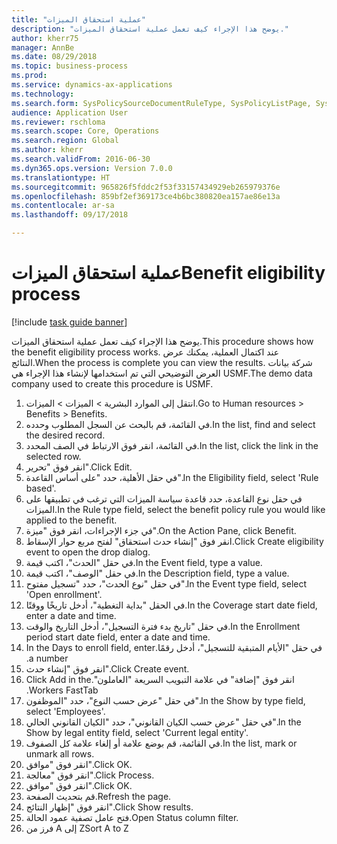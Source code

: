 ```yaml
--- 
title: "عملية استحقاق الميزات"
description: "يوضح هذا الإجراء كيف تعمل عملية استحقاق الميزات."
author: kherr75
manager: AnnBe
ms.date: 08/29/2018
ms.topic: business-process
ms.prod: 
ms.service: dynamics-ax-applications
ms.technology: 
ms.search.form: SysPolicySourceDocumentRuleType, SysPolicyListPage, SysPolicy, HcmBenefitEligibilityPolicy, HcmBenefit
audience: Application User
ms.reviewer: rschloma
ms.search.scope: Core, Operations
ms.search.region: Global
ms.author: kherr
ms.search.validFrom: 2016-06-30
ms.dyn365.ops.version: Version 7.0.0
ms.translationtype: HT
ms.sourcegitcommit: 965826f5fddc2f53f33157434929eb265979376e
ms.openlocfilehash: 859bf2ef369173ce4b6bc380820ea157ae86e13a
ms.contentlocale: ar-sa
ms.lasthandoff: 09/17/2018

---
```

# <a name="benefit-eligibility-process"></a><span data-ttu-id="d0145-103">عملية استحقاق الميزات</span><span class="sxs-lookup"><span data-stu-id="d0145-103">Benefit eligibility process</span></span>

[!include [task guide banner](../../includes/task-guide-banner.md)]

<span data-ttu-id="d0145-104">يوضح هذا الإجراء كيف تعمل عملية استحقاق الميزات.</span><span class="sxs-lookup"><span data-stu-id="d0145-104">This procedure shows how the benefit eligibility process works.</span></span> <span data-ttu-id="d0145-105">عند اكتمال العملية، يمكنك عرض النتائج.</span><span class="sxs-lookup"><span data-stu-id="d0145-105">When the process is complete you can view the results.</span></span> <span data-ttu-id="d0145-106">شركة بيانات العرض التوضيحي التي تم استخدامها لإنشاء هذا الإجراء هي USMF.</span><span class="sxs-lookup"><span data-stu-id="d0145-106">The demo data company used to create this procedure is USMF.</span></span>

1. <span data-ttu-id="d0145-107">انتقل إلى الموارد البشرية > الميزات‬ > الميزات‬.</span><span class="sxs-lookup"><span data-stu-id="d0145-107">Go to Human resources > Benefits > Benefits.</span></span>
2. <span data-ttu-id="d0145-108">في القائمة، قم بالبحث عن السجل المطلوب وحدده.</span><span class="sxs-lookup"><span data-stu-id="d0145-108">In the list, find and select the desired record.</span></span>
3. <span data-ttu-id="d0145-109">في القائمة، انقر فوق الارتباط في الصف المحدد.</span><span class="sxs-lookup"><span data-stu-id="d0145-109">In the list, click the link in the selected row.</span></span>
4. <span data-ttu-id="d0145-110">انقر فوق "تحرير".</span><span class="sxs-lookup"><span data-stu-id="d0145-110">Click Edit.</span></span>
5. <span data-ttu-id="d0145-111">في حقل الأهلية، حدد "على أساس القاعدة".</span><span class="sxs-lookup"><span data-stu-id="d0145-111">In the Eligibility field, select 'Rule based'.</span></span>
6. <span data-ttu-id="d0145-112">في حقل نوع القاعدة، حدد قاعدة سياسة الميزات التي ترغب في تطبيقها على الميزات.</span><span class="sxs-lookup"><span data-stu-id="d0145-112">In the Rule type field, select the benefit policy rule you would like applied to the benefit.</span></span>
7. <span data-ttu-id="d0145-113">في جزء الإجراءات، انقر فوق "ميزة".</span><span class="sxs-lookup"><span data-stu-id="d0145-113">On the Action Pane, click Benefit.</span></span>
8. <span data-ttu-id="d0145-114">انقر فوق "إنشاء ‏‫حدث استحقاق" لفتح مربع حوار الإسقاط‬.</span><span class="sxs-lookup"><span data-stu-id="d0145-114">Click Create eligibility event to open the drop dialog.</span></span>
9. <span data-ttu-id="d0145-115">في حقل "الحدث"، اكتب قيمة.</span><span class="sxs-lookup"><span data-stu-id="d0145-115">In the Event field, type a value.</span></span>
10. <span data-ttu-id="d0145-116">في حقل "الوصف"، اكتب قيمة.</span><span class="sxs-lookup"><span data-stu-id="d0145-116">In the Description field, type a value.</span></span>
11. <span data-ttu-id="d0145-117">في حقل "نوع الحدث"، حدد "‏‫تسجيل مفتوح‬".</span><span class="sxs-lookup"><span data-stu-id="d0145-117">In the Event type field, select 'Open enrollment'.</span></span>
12. <span data-ttu-id="d0145-118">في الحقل "بداية التغطية"، أدخل تاريخًا ووقتًا.</span><span class="sxs-lookup"><span data-stu-id="d0145-118">In the Coverage start date field, enter a date and time.</span></span>
13. <span data-ttu-id="d0145-119">في حقل "‏‫تاريخ بدء فترة التسجيل‬‬"، أدخل التاريخ والوقت.</span><span class="sxs-lookup"><span data-stu-id="d0145-119">In the Enrollment period start date field, enter a date and time.</span></span>
14. <span data-ttu-id="d0145-120">في حقل "‏‫الأيام المتبقية للتسجيل"، أدخل رقمًا.</span><span class="sxs-lookup"><span data-stu-id="d0145-120">In the Days to enroll field, enter a number.</span></span>
15. <span data-ttu-id="d0145-121">انقر فوق "إنشاء حدث".</span><span class="sxs-lookup"><span data-stu-id="d0145-121">Click Create event.</span></span>
16. <span data-ttu-id="d0145-122">انقر فوق "إضافة" ‏‫في علامة التبويب السريعة "العاملون".</span><span class="sxs-lookup"><span data-stu-id="d0145-122">Click Add in the Workers FastTab.</span></span>
17. <span data-ttu-id="d0145-123">في حقل "عرض حسب النوع"، حدد "الموظفون".</span><span class="sxs-lookup"><span data-stu-id="d0145-123">In the Show by type field, select 'Employees'.</span></span>
18. <span data-ttu-id="d0145-124">في حقل "عرض حسب الكيان القانوني"، حدد "الكيان القانوني الحالي".</span><span class="sxs-lookup"><span data-stu-id="d0145-124">In the Show by legal entity field, select 'Current legal entity'.</span></span>
19. <span data-ttu-id="d0145-125">في القائمة، قم بوضع علامة أو إلغاء علامة كل الصفوف.</span><span class="sxs-lookup"><span data-stu-id="d0145-125">In the list, mark or unmark all rows.</span></span>
20. <span data-ttu-id="d0145-126">انقر فوق "موافق".</span><span class="sxs-lookup"><span data-stu-id="d0145-126">Click OK.</span></span>
21. <span data-ttu-id="d0145-127">انقر فوق "معالجة".</span><span class="sxs-lookup"><span data-stu-id="d0145-127">Click Process.</span></span>
22. <span data-ttu-id="d0145-128">انقر فوق "موافق".</span><span class="sxs-lookup"><span data-stu-id="d0145-128">Click OK.</span></span>
23. <span data-ttu-id="d0145-129">قم بتحديث الصفحة.</span><span class="sxs-lookup"><span data-stu-id="d0145-129">Refresh the page.</span></span>
24. <span data-ttu-id="d0145-130">انقر فوق "إظهار النتائج".</span><span class="sxs-lookup"><span data-stu-id="d0145-130">Click Show results.</span></span>
25. <span data-ttu-id="d0145-131">فتح عامل تصفية عمود الحالة.</span><span class="sxs-lookup"><span data-stu-id="d0145-131">Open Status column filter.</span></span>
26. <span data-ttu-id="d0145-132">فرز من A إلى Z</span><span class="sxs-lookup"><span data-stu-id="d0145-132">Sort A to Z</span></span>


